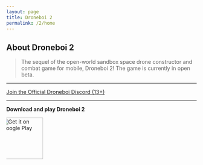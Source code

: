 ```yaml
---
layout: page
title: Droneboi 2
permalink: /2/home
---
```


## About Droneboi 2
>  The sequel of the open-world sandbox space drone constructor and combat game for mobile, Droneboi 2!
The game is currently in open beta.

---

[Join the Official Droneboi Discord (13+)](https://discord.gg/bmfH8xTRjk)  

---

**Download and play Droneboi 2**

<a style="display: block;overflow: hidden; width:auto; height:110px;" href='https://play.google.com/store/apps/details?id=com.RizenPlanetStudios.Droneboi2&utm_source=droneuni&pcampaignid=pcampaignidMKT-Other-global-all-co-prtnr-py-PartBadge-Mar2515-1'><img style="width:auto; height:110px; position: relative; left: -13px;" alt='Get it on Google Play' src='https://play.google.com/intl/en_us/badges/static/images/badges/en_badge_web_generic.png'/></a>
